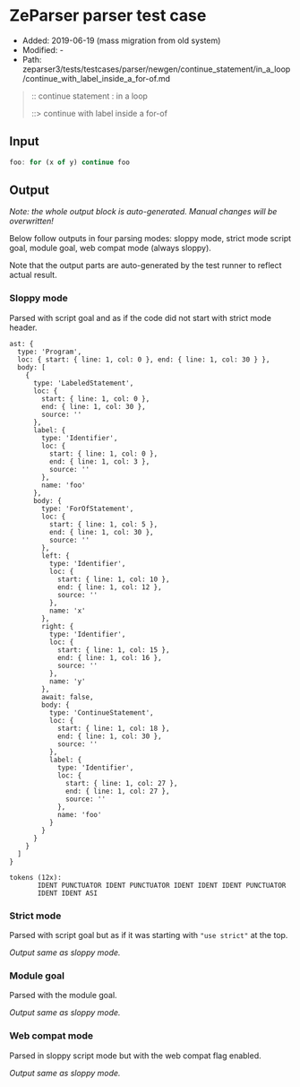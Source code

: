 # ZeParser parser test case

- Added: 2019-06-19 (mass migration from old system)
- Modified: -
- Path: zeparser3/tests/testcases/parser/newgen/continue_statement/in_a_loop/continue_with_label_inside_a_for-of.md

> :: continue statement : in a loop
>
> ::> continue with label inside a for-of

## Input

`````js
foo: for (x of y) continue foo
`````

## Output

_Note: the whole output block is auto-generated. Manual changes will be overwritten!_

Below follow outputs in four parsing modes: sloppy mode, strict mode script goal, module goal, web compat mode (always sloppy).

Note that the output parts are auto-generated by the test runner to reflect actual result.

### Sloppy mode

Parsed with script goal and as if the code did not start with strict mode header.

`````
ast: {
  type: 'Program',
  loc: { start: { line: 1, col: 0 }, end: { line: 1, col: 30 } },
  body: [
    {
      type: 'LabeledStatement',
      loc: {
        start: { line: 1, col: 0 },
        end: { line: 1, col: 30 },
        source: ''
      },
      label: {
        type: 'Identifier',
        loc: {
          start: { line: 1, col: 0 },
          end: { line: 1, col: 3 },
          source: ''
        },
        name: 'foo'
      },
      body: {
        type: 'ForOfStatement',
        loc: {
          start: { line: 1, col: 5 },
          end: { line: 1, col: 30 },
          source: ''
        },
        left: {
          type: 'Identifier',
          loc: {
            start: { line: 1, col: 10 },
            end: { line: 1, col: 12 },
            source: ''
          },
          name: 'x'
        },
        right: {
          type: 'Identifier',
          loc: {
            start: { line: 1, col: 15 },
            end: { line: 1, col: 16 },
            source: ''
          },
          name: 'y'
        },
        await: false,
        body: {
          type: 'ContinueStatement',
          loc: {
            start: { line: 1, col: 18 },
            end: { line: 1, col: 30 },
            source: ''
          },
          label: {
            type: 'Identifier',
            loc: {
              start: { line: 1, col: 27 },
              end: { line: 1, col: 27 },
              source: ''
            },
            name: 'foo'
          }
        }
      }
    }
  ]
}

tokens (12x):
       IDENT PUNCTUATOR IDENT PUNCTUATOR IDENT IDENT IDENT PUNCTUATOR
       IDENT IDENT ASI
`````

### Strict mode

Parsed with script goal but as if it was starting with `"use strict"` at the top.

_Output same as sloppy mode._

### Module goal

Parsed with the module goal.

_Output same as sloppy mode._

### Web compat mode

Parsed in sloppy script mode but with the web compat flag enabled.

_Output same as sloppy mode._

